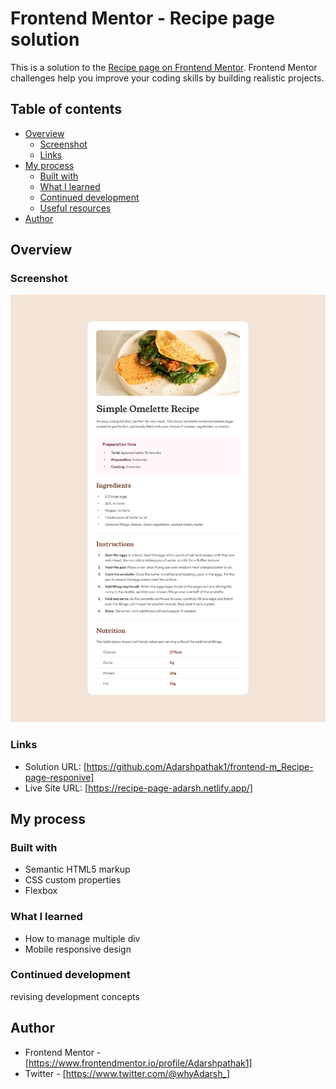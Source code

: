 # Frontend Mentor - Recipe page solution

This is a solution to the [Recipe page on Frontend Mentor](https://www.frontendmentor.io/challenges/recipe-page-KiTsR8QQKm). Frontend Mentor challenges help you improve your coding skills by building realistic projects. 

## Table of contents

- [Overview](#overview)
  - [Screenshot](#screenshot)
  - [Links](#links)
- [My process](#my-process)
  - [Built with](#built-with)
  - [What I learned](#what-i-learned)
  - [Continued development](#continued-development)
  - [Useful resources](#useful-resources)
- [Author](#author)

## Overview

### Screenshot

![](./screenshot.jpg)

### Links

- Solution URL: [https://github.com/Adarshpathak1/frontend-m_Recipe-page-responive]
- Live Site URL: [https://recipe-page-adarsh.netlify.app/]

## My process

### Built with

- Semantic HTML5 markup
- CSS custom properties
- Flexbox

### What I learned

- How to manage multiple div
- Mobile responsive design 

### Continued development
revising development concepts 

## Author

- Frontend Mentor - [https://www.frontendmentor.io/profile/Adarshpathak1]
- Twitter - [https://www.twitter.com/@whyAdarsh_]
